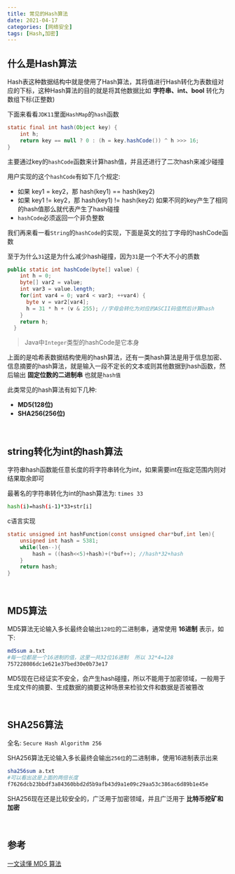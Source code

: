 ```yaml
---
title: 常见的Hash算法
date: 2021-04-17
categories: [网络安全]
tags: [Hash,加密]
---
```


## 什么是Hash算法

Hash表这种数据结构中就是使用了Hash算法，其将值进行Hash转化为表数组对应的下标，这种Hash算法的目的就是将其他数据比如 **字符串、int、bool** 转化为数组下标(正整数)

下面来看看`JDK11`里面`HashMap`的`hash`函数

```java
static final int hash(Object key) {
    int h;
    return key == null ? 0 : (h = key.hashCode()) ^ h >>> 16;
}
```

主要通过key的`hashCode`函数来计算hash值，并且还进行了二次hash来减少碰撞

用户实现的这个`hashCode`有如下几个规定:

- 如果 key1 = key2，那 hash(key1) == hash(key2)
- 如果 key1 != key2，那 hash(key1) != hash(key2) 如果不同的key产生了相同的hash值那么就代表产生了hash碰撞
- `hashCode`必须返回一个非负整数

我们再来看一看`String`的`hashCode`的实现，下面是英文的拉丁字母的hashCode函数

至于为什么`31`这是为什么减少hash碰撞，因为`31`是一个不大不小的质数

```java
public static int hashCode(byte[] value) {
    int h = 0;
    byte[] var2 = value;
    int var3 = value.length;
    for(int var4 = 0; var4 < var3; ++var4) {
      byte v = var2[var4];
      h = 31 * h + (v & 255); //字母会转化为对应的ASCII码值然后计算hash
    }
    return h;
  }
```

> Java中`Integer`类型的hashCode是它本身

上面的是哈希表数据结构使用的hash算法，还有一类hash算法是用于信息加密、信息摘要的hash算法，就是输入一段不定长的文本或则其他数据到hash函数，然后输出 **固定位数的二进制串** 也就是`hash值` 

此类常见的hash算法有如下几种:

- **MD5(128位)**
- **SHA256(256位)**

​     

## string转化为int的hash算法

字符串hash函数能任意长度的将字符串转化为int，如果需要int在指定范围内则对结果取余即可

最著名的字符串转化为int的hash算法为: `times 33`  

```bash
hash(i)=hash(i-1)*33+str[i]
```

c语言实现

```c
static unsigned int hashFunction(const unsigned char*buf,int len){
    unsigned int hash = 5381;
    while(len--){
        hash = ((hash<<5)+hash)+(*buf++); //hash*32+hash
    }
    return hash;
}
```

​    

## MD5算法

MD5算法无论输入多长最终会输出`128位`的二进制串，通常使用 **16进制** 表示，如下:

```bash
md5sum a.txt
#每一位都是一个16进制的值，这里一共32位16进制  所以 32*4=128
757228086dc1e621e37bed30e0b73e17
```

MD5现在已经证实不安全，会产生hash碰撞，所以不能用于加密领域，一般用于生成文件的摘要、生成数据的摘要这种场景来检验文件和数据是否被篡改

​    

## SHA256算法

全名: `Secure Hash Algorithm 256` 

SHA256算法无论输入多长最终会输出`256位`的二进制串，使用16进制表示出来

```bash
sha256sum a.txt
#可以看出这是上面的两倍长度
f7626dcb23bbdf3a84360bbd2d5b9afb43d9a1e09c29aa53c386ac6d89b1e45e
```

SHA256现在还是比较安全的，广泛用于加密领域，并且广泛用于 **比特币挖矿和加密**

​    

## 参考

[一文读懂 MD5 算法](https://segmentfault.com/a/1190000021691476)